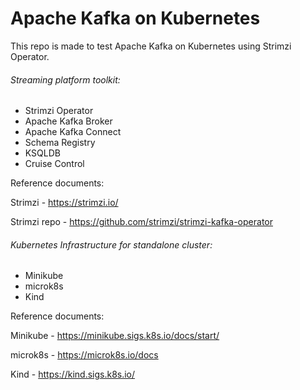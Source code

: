 # Apache Kafka on Kubernetes

This repo is made to test Apache Kafka on Kubernetes using Strimzi Operator.

###### Streaming platform toolkit:
* Strimzi Operator
* Apache Kafka Broker
* Apache Kafka Connect
* Schema Registry
* KSQLDB
* Cruise Control

Reference documents:

Strimzi - https://strimzi.io/

Strimzi repo - https://github.com/strimzi/strimzi-kafka-operator




###### Kubernetes Infrastructure for standalone cluster:
* Minikube
* microk8s
* Kind

Reference documents:

Minikube - https://minikube.sigs.k8s.io/docs/start/

microk8s - https://microk8s.io/docs

Kind - https://kind.sigs.k8s.io/
